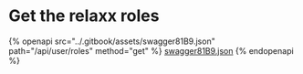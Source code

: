 # Get the relaxx roles

{% openapi src="../.gitbook/assets/swagger81B9.json" path="/api/user/roles" method="get" %}
[swagger81B9.json](../.gitbook/assets/swagger81B9.json)
{% endopenapi %}

